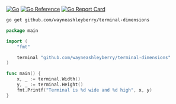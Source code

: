 [![Go](https://github.com/wayneashleyberry/terminal-dimensions/actions/workflows/go.yml/badge.svg)](https://github.com/wayneashleyberry/terminal-dimensions/actions/workflows/go.yml)
[![Go Reference](https://pkg.go.dev/badge/github.com/wayneashleyberry/terminal-dimensions.svg)](https://pkg.go.dev/github.com/wayneashleyberry/terminal-dimensions)
[![Go Report Card](https://goreportcard.com/badge/github.com/wayneashleyberry/terminal-dimensions)](https://goreportcard.com/report/github.com/wayneashleyberry/terminal-dimensions)

```sh
go get github.com/wayneashleyberry/terminal-dimensions
```

```go
package main

import (
	"fmt"

	terminal "github.com/wayneashleyberry/terminal-dimensions"
)

func main() {
	x, _ := terminal.Width()
	y, _ := terminal.Height()
	fmt.Printf("Terminal is %d wide and %d high", x, y)
}
```

